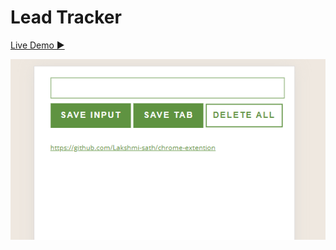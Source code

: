 # Lead Tracker

[Live Demo ▶](https://lead-tracker-chromeextention.netlify.app/)

![Lead Tracker](https://github.com/Lakshmi-sath/chrome-extention/blob/9d04f96a492854cc974c48d7e8cc040e6582268f/Chrome%20Extention.png)
